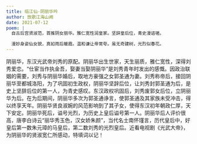 ```yaml
---
title: 临江仙·阴丽华吟
author: 放歌江海山阙
date: 2021-07-12
poem: |
  自古后宫贤淑范，首推阴女丽华。雅仁宽性润皇家。坚辞皇后位，青史漫谘嗟。

  漫妙身姿仙女貌，真如雨后暖霞。温和谦让帝常夸。虽无奇建树，光烈似春花。
---
```


阴丽华，东汉光武帝刘秀的原配。阴丽华出生世家，天生丽质，雅仁宽性，深得刘秀爱恋。“仕宦当作执金吾，娶妻当娶阴丽华”是刘秀青年时发出的感慨。因政治联姻的需要，刘秀与阴丽华婚后，取地方豪强之女郭圣通为妻。刘秀称帝后，接回阴丽华至都城洛阳，为了巩固初生政权，阴丽华坚辞后位，让刘秀封郭圣通为后，是史上坚辞后位的第一人，为青史感叹。东汉政权巩固后，刘秀废郭女后位，立阴丽华为后。在为后期间，阴丽华多次为郭圣通诤言，使郭圣通及其家族未受冲击，得以终享天年。阴丽华贤良淑婉的风范影响到了其子女，使得东汉初年朝政仁厚，天下安定。阴丽华死后，谥号光烈，为历史上皇后谥号第一人。阴丽华后人评价很高，唐李白诗云“丽华秀玉色，汉女娇朱颜”，当代名士南怀瑾言，历代皇后中，好皇后第一数朱元璋的马皇后，第二数刘秀的光烈皇后。近看电视剧《光武大帝》，为阴丽华的贤淑宽仁所感动，特填词以记！
